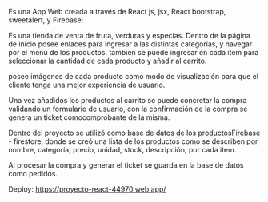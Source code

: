 

<DE LA HUERTA A TU CASA:>

Es una App Web creada a través de React js, jsx, React bootstrap, sweetalert, y Firebase:

Es una tienda de venta de fruta, verduras y especias.
Dentro de la página de inicio posee enlaces para ingresar a las distintas categorías, y navegar por el menú de los productos, tambien se puede ingresar en cada item para seleccionar la cantidad de cada producto y añadir al carrito.

posee imágenes de cada producto como modo de visualización para que el cliente tenga una mejor experiencia de usuario.

Una vez añadidos los productos al carrito se puede concretar la compra validando un formulario de usuario, con la confirmación de la compra se genera un ticket comocomprobante de la misma.


Dentro del proyecto se utilizó como base de datos de los productosFirebase - firestore, donde se creó una lista de los productos como se describen por nombre, categoría, precio, unidad, stock, descripción, por cada item.

Al procesar la compra y generar el ticket se guarda en la base de datos como pedidos. 

Deploy: https://proyecto-react-44970.web.app/
